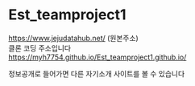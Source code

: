 # Est_teamproject1
https://www.jejudatahub.net/ (원본주소)  
클론 코딩 주소입니다  
https://myh7754.github.io/Est_teamproject1.github.io/  

정보공개로 들어가면 다른 자기소개 사이트를 볼 수 있습니다
